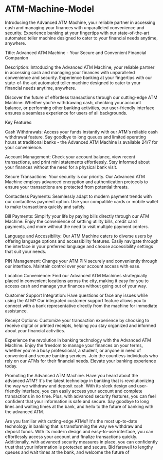 # ATM-Machine-Model
Introducing the Advanced ATM Machine, your reliable partner in accessing cash and managing your finances with unparalleled convenience and security. Experience banking at your fingertips with our state-of-the-art automated teller machine designed to cater to your financial needs anytime, anywhere.

Title: Advanced ATM Machine - Your Secure and Convenient Financial Companion

Description:
Introducing the Advanced ATM Machine, your reliable partner in accessing cash and managing your finances with unparalleled convenience and security. Experience banking at your fingertips with our state-of-the-art automated teller machine designed to cater to your financial needs anytime, anywhere.

Discover the future of effortless transactions through our cutting-edge ATM Machine. Whether you're withdrawing cash, checking your account balance, or performing other banking activities, our user-friendly interface ensures a seamless experience for users of all backgrounds.

Key Features:

Cash Withdrawals: Access your funds instantly with our ATM's reliable cash withdrawal feature. Say goodbye to long queues and limited operating hours at traditional banks - the Advanced ATM Machine is available 24/7 for your convenience.

Account Management: Check your account balance, view recent transactions, and print mini statements effortlessly. Stay informed about your finances without the need for a physical bank visit.

Secure Transactions: Your security is our priority. Our Advanced ATM Machine employs advanced encryption and authentication protocols to ensure your transactions are protected from potential threats.

Contactless Payments: Seamlessly adapt to modern payment trends with our contactless payment option. Use your compatible cards or mobile wallet to make transactions quickly and safely.

Bill Payments: Simplify your life by paying bills directly through our ATM Machine. Enjoy the convenience of settling utility bills, credit card payments, and more without the need to visit multiple payment centers.

Language and Accessibility: Our ATM Machine caters to diverse users by offering language options and accessibility features. Easily navigate through the interface in your preferred language and choose accessibility settings that suit your needs.

PIN Management: Change your ATM PIN securely and conveniently through our interface. Maintain control over your account access with ease.

Location Convenience: Find our Advanced ATM Machines strategically placed in convenient locations across the city, making it easy for you to access cash and manage your finances without going out of your way.

Customer Support Integration: Have questions or face any issues while using the ATM? Our integrated customer support feature allows you to connect with a bank representative directly from the machine for immediate assistance.

Receipt Options: Customize your transaction experience by choosing to receive digital or printed receipts, helping you stay organized and informed about your financial activities.

Experience the revolution in banking technology with the Advanced ATM Machine. Enjoy the freedom to manage your finances on your terms, whether you're a busy professional, a student, or anyone in need of convenient and secure banking services. Join the countless individuals who rely on our ATMs for their financial needs. Elevate your banking experience today.

Promoting the Advanced ATM Machine.
Have you heard about the advanced ATM? It's the latest technology in banking that is revolutionizing the way we withdraw and deposit cash. With its sleek design and user-friendly interface, you can easily access your account and complete transactions in no time. Plus, with advanced security features, you can feel confident that your information is safe and secure. Say goodbye to long lines and waiting times at the bank, and hello to the future of banking with the advanced ATM.

Are you familiar with cutting-edge ATMs? It's the most up-to-date technology in banking that is transforming the way we withdraw and deposit funds. With its modern design and easy-to-use interface, you can effortlessly access your account and finalize transactions quickly. Additionally, with advanced security measures in place, you can confidently trust that your information is protected and secure. Bid farewell to lengthy queues and wait times at the bank, and welcome the future of 
